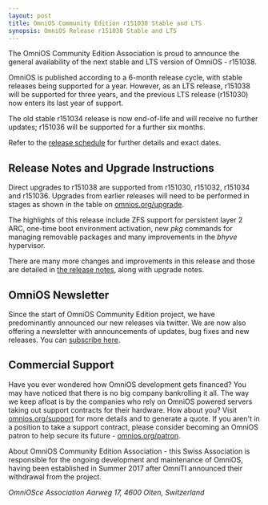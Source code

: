 ```yaml
---
layout: post
title: OmniOS Community Edition r151038 Stable and LTS
synopsis: OmniOS Release r151038 Stable and LTS
---
```

The OmniOS Community Edition Association is proud to announce the general
availability of the next stable and LTS version of OmniOS - r151038.

OmniOS is published according to a 6-month release cycle, with stable releases
being supported for a year. However, as an LTS release, r151038 will be
supported for three years, and the previous LTS release (r151030) now enters its
last year of support.

The old stable r151034 release is now end-of-life and will receive no further
updates; r151036 will be supported for a further six months.

Refer to the [release schedule](/schedule.html) for further details and
exact dates.

## Release Notes and Upgrade Instructions

Direct upgrades to r151038 are supported from r151030, r151032, r151034 and
r151036. Upgrades from earlier releases will need to be performed in
stages as shown in the table on [omnios.org/upgrade](/upgrade.html).

The highlights of this release include ZFS support for persistent layer 2 ARC,
one-time boot environment activation, new _pkg_ commands for managing
removable packages and many improvements in the _bhyve_ hypervisor.

There are many more changes and improvements in this release and those are
detailed in [the release notes](/releasenotes.html), along with upgrade notes.

## OmniOS Newsletter

Since the start of OmniOS Community Edition project, we have predominantly
announced our new releases via twitter. We are now also offering a
newsletter with announcements of updates, bug fixes and new releases. You can
[subscribe here](https://list.omnios.org/subscription/form).

## Commercial Support

Have you ever wondered how OmniOS development gets financed? You may have
noticed that there is no big company bankrolling it all. The way we keep afloat
is by the companies who rely on OmniOS powered servers taking out support
contracts for their hardware. How about you? Visit
[omnios.org/support](/invoice.html) for more details and to generate a quote.
If you aren't in a position to take a support contract, please consider
becoming an OmniOS patron to help secure its future -
[omnios.org/patron](/patron.html).

About OmniOS Community Edition Association - this Swiss Association is
responsible for the ongoing development and maintenance of OmniOS, having been
established in Summer 2017 after OmniTI announced their withdrawal from the
project.

_OmniOSce Association_
_Aarweg 17, 4600 Olten, Switzerland_

